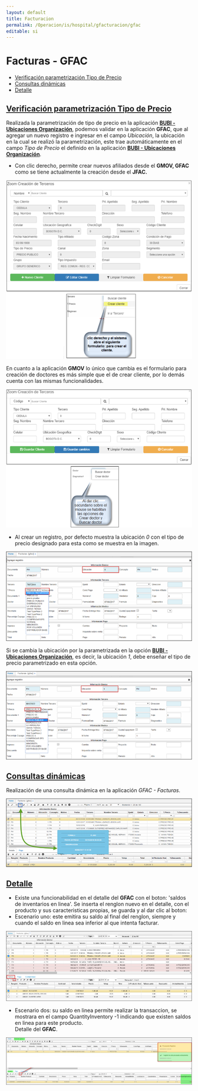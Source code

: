 ```yaml
---
layout: default
title: Facturacion
permalink: /Operacion/is/hospital/gfacturacion/gfac
editable: si
---
```


# Facturas - GFAC


* [Verificación parametrización Tipo de Precio](http://docs.oasiscom.com/Operacion/is/hospital/gfacturacion/gfac#verificación-parametrización-tipo-de-precio)
* [Consultas dinámicas](http://docs.oasiscom.com/Operacion/is/hospital/gfacturacion/gfac#consultas-dinámicas)
* [Detalle](http://docs.oasiscom.com/Operacion/is/hospital/gfacturacion/gfac#detalle)



## [Verificación parametrización Tipo de Precio](http://docs.oasiscom.com/Operacion/is/hospital/gfacturacion/gfac#verificación-parametrización-tipo-de-precio)

Realizada la parametrización de tipo de precio en la aplicación [**BUBI - Ubicaciones Organización**](http://docs.oasiscom.com/Operacion/common/borgan/bubi), podemos validar en la aplicación **GFAC**, que al agregar un nuevo registro e ingresar en el campo _Ubicación_, la ubicación  en la cual se realizó la parametrización, este trae automáticamente en el campo _Tipo de Precio_ el definido en la aplicación [**BUBI - Ubicaciones Organización**](http://docs.oasiscom.com/Operacion/common/borgan/bubi).  

* Con clic derecho, permite crear nuevos afiliados desde el **GMOV, GFAC** como se tiene actualmente la creación desde el **JFAC.**  

![](gfac5.png)


En cuanto a la aplicación **GMOV**  lo único que cambia es el formulario para creación de doctores es más simple que el de crear cliente, por lo demás cuenta con las mismas funcionalidades.

![](gmov.png)


* Al crear un registro, por defecto muestra la ubicación _0_ con el tipo de precio designado para esta como se muestra en la imagen.  

![](gfac.png)

Si se cambia la ubicación por la parametrizada en la opción [**BUBI - Ubicaciones Organización**](http://docs.oasiscom.com/Operacion/common/borgan/bubi), es decir, la ubicación _1_, debe enseñar el tipo de precio parametrizado en esta opción.  

![](gfac1.png)

## [Consultas dinámicas](http://docs.oasiscom.com/Operacion/is/hospital/gfacturacion/gfac#consultas-dinámicas)

Realización de una consulta dinámica en la aplicación _GFAC - Facturas_.  

![](gfac2.png)

## [Detalle](http://docs.oasiscom.com/Operacion/is/hospital/gfacturacion/gfac#detalle) 

* Existe una funcionabilidad en el detalle del **GFAC** con el boton: 'saldos de inventarios en linea'. 
Se inserta el renglon nuevo en el detalle, con el producto y sus caracteristicas propias, se guarda y al dar clic al boton:  
* Escenario uno: este emitira su saldo al final del renglon, siempre y cuando el saldo en linea sea inferior al que intenta facturar.  


![](gfac3.png)

* Escenario dos: su saldo en linea permite realizar la transaccion, se mostrara en el campo QuantityInventory -1  indicando que existen saldos en linea para este producto.  
Detalle del **GFAC**.  

![](gfac4.png)

